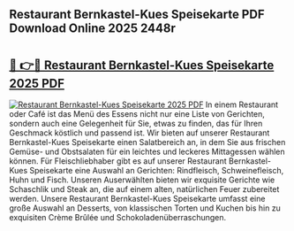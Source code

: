 ## Restaurant Bernkastel-Kues Speisekarte PDF Download Online 2025 2448r

# <h2><a href="http://gcc2icw.nevu.top/?p=Restaurant+Bernkastel-Kues+Speisekarte">🔗 👉🔴 Restaurant Bernkastel-Kues Speisekarte 2025 PDF</a></h2>

[![Restaurant Bernkastel-Kues Speisekarte 2025 PDF](https://i.imgur.com/dBaPXMq.png)](http://gcc2icw.nevu.top/?p=Restaurant+Bernkastel-Kues+Speisekarte)
In einem Restaurant oder Café ist das Menü des Essens nicht nur eine Liste von Gerichten, sondern auch eine Gelegenheit für Sie, etwas zu finden, das für Ihren Geschmack köstlich und passend ist. Wir bieten auf unserer Restaurant Bernkastel-Kues Speisekarte einen Salatbereich an, in dem Sie aus frischen Gemüse- und Obstsalaten für ein leichtes und leckeres Mittagessen wählen können. Für Fleischliebhaber gibt es auf unserer Restaurant Bernkastel-Kues Speisekarte eine Auswahl an Gerichten: Rindfleisch, Schweinefleisch, Huhn und Fisch. Unseren Auserwählten bieten wir exquisite Gerichte wie Schaschlik und Steak an, die auf einem alten, natürlichen Feuer zubereitet werden. Unsere Restaurant Bernkastel-Kues Speisekarte umfasst eine große Auswahl an Desserts, von klassischen Torten und Kuchen bis hin zu exquisiten Crème Brûlée und Schokoladenüberraschungen.

